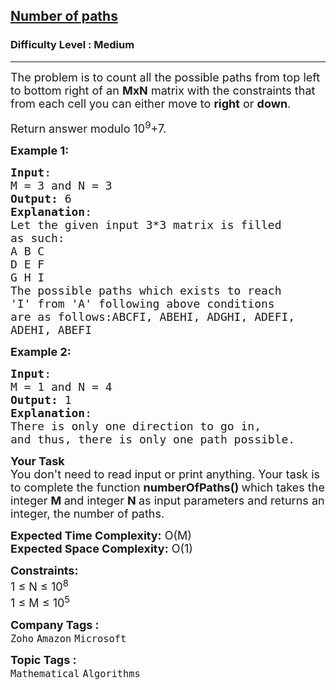 <h2><a href="https://practice.geeksforgeeks.org/problems/number-of-paths0926/1">Number of paths</a></h2><h3>Difficulty Level : Medium</h3><hr><div class="problems_problem_content__Xm_eO"><p><span style="font-size: 18px;">The problem is to count all the possible paths from top left to bottom right of an <strong>MxN</strong>&nbsp;matrix with the constraints that from each cell you can either move to <strong>right</strong> or <strong>down</strong>.</span></p>
<p><span style="font-size: 18px;">Return answer modulo 10<sup>9</sup>+7.</span></p>
<p><span style="font-size: 18px;"><strong>Example 1:</strong></span></p>
<pre style="position: relative;"><span style="font-size: 18px;"><strong>Input</strong>:
M = 3 and N = 3
<strong>Output:</strong>&nbsp;6
<strong>Explanation</strong>:
Let the given input 3*3 matrix is filled 
as such:
A B C
D E F
G H I
The possible paths which exists to reach 
'I' from 'A' following above conditions 
are as follows:ABCFI, ABEHI, ADGHI, ADEFI, 
ADEHI, ABEFI
</span><div class="open_grepper_editor" title="Edit &amp; Save To Grepper"></div></pre>
<p><span style="font-size: 18px;"><strong>Example 2:</strong></span></p>
<pre style="position: relative;"><span style="font-size: 18px;"><strong>Input</strong>:
M = 1 and N = 4
<strong>Output:</strong> 1
<strong>Explanation</strong>:
There is only one direction to go in,<br>and thus, there is only one path possible.<br></span><div class="open_grepper_editor" title="Edit &amp; Save To Grepper"></div></pre>
<p><span style="font-size: 18px;"><strong style="font-size: 18px;">Your Task</strong><br><span style="font-size: 18px;">You don't need to read input or print anything. Your task is to complete the function <strong>numberOfPaths() </strong>which takes the integer <strong>M </strong>and integer <strong>N </strong>as input parameters and returns an integer, the number of paths.</span></span></p>
<p><span style="font-size: 18px;"><span style="font-size: 18px;"><strong>Expected Time Complexity:</strong> O(M)<br></span><strong style="font-size: 18px;">Expected Space Complexity:</strong><span style="font-size: 18px;">&nbsp;O(1)</span><span style="font-size: 18px;"><br></span></span></p>
<p><span style="font-size: 18px;"><strong>Constraints:</strong></span><br><span style="font-size: 18px;">1 ≤ N ≤ 10<sup>8</sup><br>1 ≤ M ≤ 10<sup>5</sup><br></span></p></div><p><span style=font-size:18px><strong>Company Tags : </strong><br><code>Zoho</code>&nbsp;<code>Amazon</code>&nbsp;<code>Microsoft</code>&nbsp;<br><p><span style=font-size:18px><strong>Topic Tags : </strong><br><code>Mathematical</code>&nbsp;<code>Algorithms</code>&nbsp;